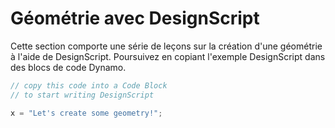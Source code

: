 # Géométrie avec DesignScript

Cette section comporte une série de leçons sur la création d'une géométrie à l'aide de DesignScript. Poursuivez en copiant l'exemple DesignScript dans des blocs de code Dynamo.

```js
// copy this code into a Code Block
// to start writing DesignScript

x = "Let's create some geometry!";
```
